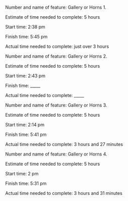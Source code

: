 Number and name of feature: Gallery or Horns 1.

Estimate of time needed to complete: 5 hours

Start time: 2:38 pm

Finish time: 5:45 pm

Actual time needed to complete: just over 3 hours


Number and name of feature: Gallery or Horns 2.

Estimate of time needed to complete: 5 hours

Start time: 2:43 pm

Finish time: _____

Actual time needed to complete: _____


Number and name of feature: Gallery or Horns 3.

Estimate of time needed to complete: 5 hours

Start time: 2:14 pm

Finish time: 5:41 pm

Actual time needed to complete: 3 hours and 27 minutes


Number and name of feature: Gallery or Horns 4.

Estimate of time needed to complete: 5 hours

Start time: 2 pm

Finish time: 5:31 pm

Actual time needed to complete: 3 hours and 31 minutes